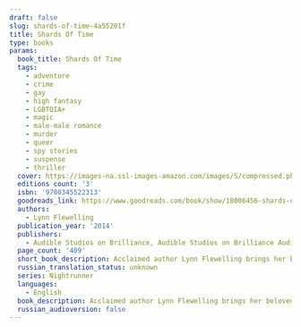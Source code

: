 ```yaml
---
draft: false
slug: shards-of-time-4a55201f
title: Shards Of Time
type: books
params:
  book_title: Shards Of Time
  tags:
    - adventure
    - crime
    - gay
    - high fantasy
    - LGBTQIA+
    - magic
    - male-male romance
    - murder
    - queer
    - spy stories
    - suspense
    - thriller
  cover: https://images-na.ssl-images-amazon.com/images/S/compressed.photo.goodreads.com/books/1377657570i/18006456.jpg
  editions count: '3'
  isbn: '9780345522313'
  goodreads_link: https://www.goodreads.com/book/show/18006456-shards-of-time
  authors:
    - Lynn Flewelling
  publication_year: '2014'
  publishers:
    - Audible Studios on Brilliance, Audible Studios on Brilliance Audio, Del Rey, National Geographic Books, Random House Publishing Group
  page_count: '409'
  short_book_description: Acclaimed author Lynn Flewelling brings her beloved Nightrunners series to a close—at least for now—with a thrilling novel of murder, mystery, and magic. The governor of the sacred island of...
  russian_translation_status: unknown
  series: Nightrunner
  languages:
    - English
  book_description: Acclaimed author Lynn Flewelling brings her beloved Nightrunners series to a close—at least for now—with a thrilling novel of murder, mystery, and magic. The governor of the sacred island of Korous and his mistress have been killed inside a locked and guarded room. The sole witnesses to the crime—guards who broke down the doors, hearing the screams from within—have gone mad with terror, babbling about ghosts . . . and things worse than ghosts. Dispatched to Korous by the queen, master spies Alec and Seregil find all the excitement and danger they could want—and more. For an ancient evil has been awakened there, a great power that will not rest until it has escaped its otherworldly prison and taken revenge on all that lives. And only those like Alec—who have died and returned to life—can step between the worlds and confront the killer . . . even if it means a second and all too permanent death.
  russian_audioversion: false
---
```


